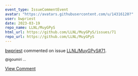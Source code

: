 ```yaml
---
event_type: IssueCommentEvent
avatar: "https://avatars.githubusercontent.com/u/14316120?"
user: bwpriest
date: 2023-03-19
repo_name: LLNL/MuyGPyS
html_url: https://github.com/LLNL/MuyGPyS/issues/71
repo_url: https://github.com/LLNL/MuyGPyS
---
```


<a href='https://github.com/bwpriest' target='_blank'>bwpriest</a> commented on issue <a href='https://github.com/LLNL/MuyGPyS/issues/71' target='_blank'>LLNL/MuyGPyS#71</a>.

<small>@igoumiri ...</small>

<a href='https://github.com/LLNL/MuyGPyS/issues/71' target='_blank'>View Comment</a>